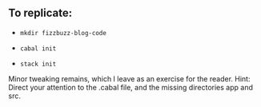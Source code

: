 ## To replicate: 
*     mkdir fizzbuzz-blog-code
*     cabal init
*     stack init

Minor tweaking remains, which I leave as an exercise for the reader. Hint: Direct your attention to the .cabal file, and the missing directories app and src.

